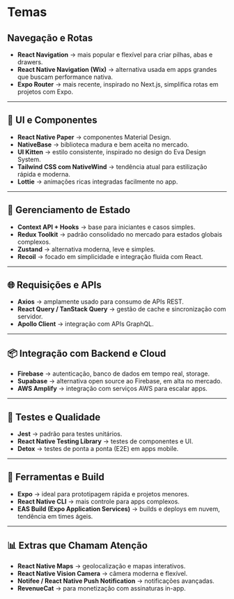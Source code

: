# Temas



## Navegação e Rotas

- **React Navigation** → mais popular e flexível para criar pilhas, abas e drawers.
- **React Native Navigation (Wix)** → alternativa usada em apps grandes que buscam performance nativa.
- **Expo Router** → mais recente, inspirado no Next.js, simplifica rotas em projetos com Expo.

------

## 🎨 UI e Componentes

- **React Native Paper** → componentes Material Design.
- **NativeBase** → biblioteca madura e bem aceita no mercado.
- **UI Kitten** → estilo consistente, inspirado no design do Eva Design System.
- **Tailwind CSS com NativeWind** → tendência atual para estilização rápida e moderna.
- **Lottie** → animações ricas integradas facilmente no app.

------

## 🔄 Gerenciamento de Estado

- **Context API + Hooks** → base para iniciantes e casos simples.
- **Redux Toolkit** → padrão consolidado no mercado para estados globais complexos.
- **Zustand** → alternativa moderna, leve e simples.
- **Recoil** → focado em simplicidade e integração fluida com React.

------

## 🌐 Requisições e APIs

- **Axios** → amplamente usado para consumo de APIs REST.
- **React Query / TanStack Query** → gestão de cache e sincronização com servidor.
- **Apollo Client** → integração com APIs GraphQL.

------

## 📦 Integração com Backend e Cloud

- **Firebase** → autenticação, banco de dados em tempo real, storage.
- **Supabase** → alternativa open source ao Firebase, em alta no mercado.
- **AWS Amplify** → integração com serviços AWS para escalar apps.

------

## 🧪 Testes e Qualidade

- **Jest** → padrão para testes unitários.
- **React Native Testing Library** → testes de componentes e UI.
- **Detox** → testes de ponta a ponta (E2E) em apps mobile.

------

## 🚀 Ferramentas e Build

- **Expo** → ideal para prototipagem rápida e projetos menores.
- **React Native CLI** → mais controle para apps complexos.
- **EAS Build (Expo Application Services)** → builds e deploys em nuvem, tendência em times ágeis.

------

## 📊 Extras que Chamam Atenção

- **React Native Maps** → geolocalização e mapas interativos.
- **React Native Vision Camera** → câmera moderna e flexível.
- **Notifee / React Native Push Notification** → notificações avançadas.
- **RevenueCat** → para monetização com assinaturas in-app.